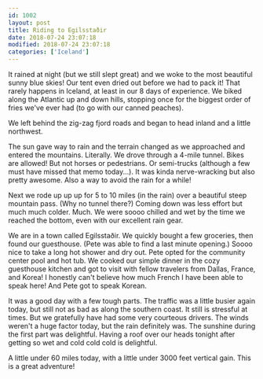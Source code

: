 ```yaml
---
id: 1002
layout: post
title: Riding to Egilsstaðir
date: 2018-07-24 23:07:18
modified: 2018-07-24 23:07:18
categories: ['Iceland']
---
```


It rained at night (but we still slept great) and we woke to the most beautiful sunny blue skies! Our tent even dried out before we had to pack it! That rarely happens in Iceland, at least in our 8 days of experience. We biked along the Atlantic up and down hills, stopping once for the biggest order of fries we've ever had (to go with our canned peaches).

We left behind the zig-zag fjord roads and began to head inland and a little northwest.

The sun gave way to rain and the terrain changed as we approached and entered the mountains. Literally. We drove through a 4-mile tunnel. Bikes are allowed! But not horses or pedestrians. Or semi-trucks (although a few must have missed that memo today...). It was kinda nerve-wracking but also pretty awesome. Also a way to avoid the rain for a while!

Next we rode up up up for 5 to 10 miles (in the rain) over a beautiful steep mountain pass. (Why no tunnel there?) Coming down was less effort but much much colder. Much. We were soooo chilled and wet by the time we reached the bottom, even with our excellent rain gear.

We are in a town called Egilsstaðir. We quickly bought a few groceries, then found our guesthouse. (Pete was able to find a last minute opening.) Soooo nice to take a long hot shower and dry out. Pete opted for the community center pool and hot tub. We cooked our simple dinner in the cozy guesthouse kitchen and got to visit with fellow travelers from Dallas, France, and Korea! I honestly can't believe how much French I have been able to speak here! And Pete got to speak Korean.

It was a good day with a few tough parts. The traffic was a little busier again today, but still not as bad as along the southern coast. It still is stressful at times. But we gratefully have had some very courteous drivers. The winds weren't a huge factor today, but the rain definitely was. The sunshine during the first part was delightful. Having a roof over our heads tonight after getting so wet and cold cold cold is delightful.

A little under 60 miles today, with a little under 3000 feet vertical gain. This is a great adventure!
